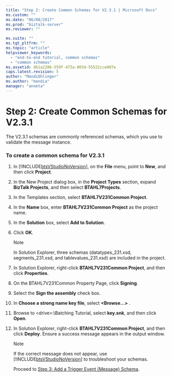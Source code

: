 ```yaml
---
title: "Step 2: Create Common Schemas for V2.3.1 | Microsoft Docs"
ms.custom: ""
ms.date: "06/08/2017"
ms.prod: "biztalk-server"
ms.reviewer: ""

ms.suite: ""
ms.tgt_pltfrm: ""
ms.topic: "article"
helpviewer_keywords: 
  - "end-to-end tutorial, common schemas"
  - "common schemas"
ms.assetid: db1a2206-559f-475a-803d-55522cce007e
caps.latest.revision: 5
author: "MandiOhlinger"
ms.author: "mandia"
manager: "anneta"
---
```

# Step 2: Create Common Schemas for V2.3.1
The V2.3.1 schemas are commonly referenced schemas, which you use to validate the message instance.  
  
### To create a common schema for V2.3.1  
  
1. In [!INCLUDE[btsVStudioNoVersion](../../includes/btsvstudionoversion-md.md)], on the **File** menu, point to **New**, and then click **Project**.  
  
2. In the New Project dialog box, in the **Project Types** section, expand **BizTalk Projects**, and then select **BTAHL7Projects**.  
  
3. In the Templates section, select **BTAHL7V231Common Project**.  
  
4. In the **Name** box, enter **BTAHL7V231Common Project** as the project name.  
  
5. In the **Solution** box, select **Add to Solution**.  
  
6. Click **OK**.  
  
   > [!NOTE]
   >  In Solution Explorer, three schemas (datatypes_231.xsd, segments_231.xsd, and tablevalues_231.xsd) are included in the project.  
  
7. In Solution Explorer, right-click **BTAHL7V231Common Project**, and then click **Properties**.  
  
8. On the BTAHL7V231Common Property Page, click **Signing**.  
  
9. Select the **Sign the assembly** check box.  
  
10. In **Choose a strong name key file**, select **\<Browse…\>** .  
  
11. Browse to \<drive\>:\Batching Tutorial, select **key.snk**, and then click **Open**.  
  
12. In Solution Explorer, right-click **BTAHL7V231Common Project**, and then click **Deploy**. Ensure a success message appears in the output window.  
  
    > [!NOTE]
    >  If the correct message does not appear, use [!INCLUDE[btsVStudioNoVersion](../../includes/btsvstudionoversion-md.md)] to troubleshoot your schemas.  
  
    Proceed to [Step 3: Add a Trigger Event (Message) Schema](../../adapters-and-accelerators/accelerator-hl7/step-3-add-a-trigger-event-message-schema.md).